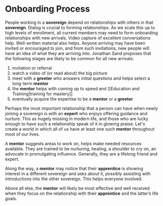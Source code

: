 # Onboarding Process
People working in a **sovereign** depend on relationships with others in that **sovereign**. Dialog is crucial to forming relationships. As we scale this up to high levels of enrollment, all current members may need to form onboarding relationships with new arrivals. Video capture of excellent conversations help. Well-written material also helps. Anyone arriving may have been invited or encouraged to join, and from such invitations, new people will have an idea of what they are arriving into. Jonathan Sand proposes that the following stages are likely to be common for all new arrivals:

1.  invitation or referral
2.  watch a video of (or read about) the big picture
3.  meet with a **greeter** who answers initial questions and helps select a long-term **mentor**
4.  the **mentor** helps with coming up to speed and [[Education and Training|training for mastery]]  
5.  eventually acquire the expertise to be a **mentor** or a **greeter**

Perhaps the most important relationship that a person can have when newly joining a sovereign is with an **expert** who enjoys offering guidance and nurture. This as hugely missing in modern life, and those who are lucky enough to have such a relationship speak of it in glowing praise. Let's create a world in which all of us have at least one such **mentor** throughout most of our lives.

A **mentor** suggests areas to work on, helps make needed resources available. They are trained to be nurturing, healing, a shoulder to cry on, an advocate in promulgating influence. Generally, they are a lifelong friend and expert.

Along the way, a **mentor** may notice that their **apprentice** is showing interest in a different sovereign and asks about it, possibly assisting with introductions into the other sovereign. This helps everyone involved.

Above all else, the **mentor** will likely be most effective and well received when they focus on the relationship with their **apprentice** and the latter’s life goals.

